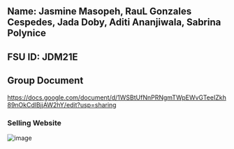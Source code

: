 ## Name: Jasmine Masopeh, RauL Gonzales Cespedes, Jada Doby, Aditi Ananjiwala, Sabrina Polynice
## FSU ID: JDM21E

## Group Document
https://docs.google.com/document/d/1WSBtUfNnPRNgmTWpEWvGTeeIZkh89nOkCdlBjjAW2hY/edit?usp=sharing

### Selling Website
![image](https://github.com/akelpie/proshop-demo/assets/78089717/035a16f4-80af-4872-982e-73fc72bfbd10)

